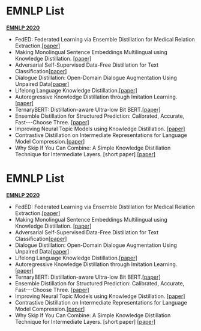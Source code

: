 <h1>EMNLP List</h1>

 <strong>[EMNLP 2020](https://2020.emnlp.org/papers/main)</strong>
<ul>
<li>FedED: Federated Learning via Ensemble Distillation for Medical Relation Extraction.<a href="https://www.aclweb.org/anthology/2020.emnlp-main.165.pdf">[paper]</a>
<li>Making Monolingual Sentence Embeddings Multilingual using Knowledge Distillation. <a href="https://arxiv.org/pdf/2004.09813">[paper]</a>
<li>Adversarial Self-Supervised Data-Free Distillation for Text Classification<a href="https://www.aclweb.org/anthology/2020.emnlp-main.499.pdf">[paper]</a>
<li>Dialogue Distillation: Open-Domain Dialogue Augmentation Using Unpaired Data<a href="https://www.aclweb.org/anthology/2020.emnlp-main.277.pdf">[paper]</a>
<li>Lifelong Language Knowledge Distillation.<a href="https://www.aclweb.org/anthology/2020.emnlp-main.233.pdf">[paper]</a>
<li>Autoregressive Knowledge Distillation through Imitation Learning.<a href="https://www.aclweb.org/anthology/2020.emnlp-main.494.pdf">[paper]</a>
<li>TernaryBERT: Distillation-aware Ultra-low Bit BERT.<a href="https://www.aclweb.org/anthology/2020.emnlp-main.37.pdf">[paper]</a>
<li>Ensemble Distillation for Structured Prediction: Calibrated, Accurate, Fast---Choose Three. <a href="https://www.aclweb.org/anthology/2020.emnlp-main.450.pdf">[paper]</a>
<li>Improving Neural Topic Models using Knowledge Distillation. <a href="https://www.aclweb.org/anthology/2020.emnlp-main.137.pdf">[paper]</a>
<li>Contrastive Distillation on Intermediate Representations for Language Model Compression.<a href="https://www.aclweb.org/anthology/2020.emnlp-main.36.pdf">[paper]</a>
<li>Why Skip If You Can Combine: A Simple Knowledge Distillation Technique for Intermediate Layers. [short paper] <a href="https://www.aclweb.org/anthology/2020.emnlp-main.74.pdf">[paper]</a>
</ul>

<h1>EMNLP List</h1>

 <strong>[EMNLP 2020](https://2020.emnlp.org/papers/main)</strong>
<ul>
<li>FedED: Federated Learning via Ensemble Distillation for Medical Relation Extraction.<a href="https://www.aclweb.org/anthology/2020.emnlp-main.165.pdf">[paper]</a>
<li>Making Monolingual Sentence Embeddings Multilingual using Knowledge Distillation. <a href="https://arxiv.org/pdf/2004.09813">[paper]</a>
<li>Adversarial Self-Supervised Data-Free Distillation for Text Classification<a href="https://www.aclweb.org/anthology/2020.emnlp-main.499.pdf">[paper]</a>
<li>Dialogue Distillation: Open-Domain Dialogue Augmentation Using Unpaired Data<a href="https://www.aclweb.org/anthology/2020.emnlp-main.277.pdf">[paper]</a>
<li>Lifelong Language Knowledge Distillation.<a href="https://www.aclweb.org/anthology/2020.emnlp-main.233.pdf">[paper]</a>
<li>Autoregressive Knowledge Distillation through Imitation Learning.<a href="https://www.aclweb.org/anthology/2020.emnlp-main.494.pdf">[paper]</a>
<li>TernaryBERT: Distillation-aware Ultra-low Bit BERT.<a href="https://www.aclweb.org/anthology/2020.emnlp-main.37.pdf">[paper]</a>
<li>Ensemble Distillation for Structured Prediction: Calibrated, Accurate, Fast---Choose Three. <a href="https://www.aclweb.org/anthology/2020.emnlp-main.450.pdf">[paper]</a>
<li>Improving Neural Topic Models using Knowledge Distillation. <a href="https://www.aclweb.org/anthology/2020.emnlp-main.137.pdf">[paper]</a>
<li>Contrastive Distillation on Intermediate Representations for Language Model Compression.<a href="https://www.aclweb.org/anthology/2020.emnlp-main.36.pdf">[paper]</a>
<li>Why Skip If You Can Combine: A Simple Knowledge Distillation Technique for Intermediate Layers. [short paper] <a href="https://www.aclweb.org/anthology/2020.emnlp-main.74.pdf">[paper]</a>
</ul>
